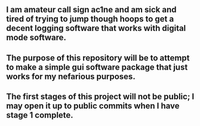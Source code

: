 ## I am amateur call sign ac1ne and am sick and tired of trying to jump though hoops to get a decent logging software that works with digital mode software.
## The purpose of this repository will be to attempt to make a simple gui software package that just works for my nefarious purposes.
## The first stages of this project will not be public; I may open it up to public commits when I have stage 1 complete.
